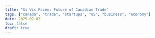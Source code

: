 ```yaml
---
title: "Si Vis Pacem: Future of Canadian Trade"
tags: ["canada", "trade", "startups", "US", "business", "economy"]
date: 2025-02-02
toc: false
draft: true
---
```



